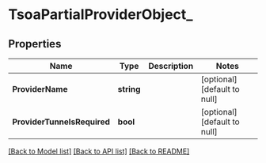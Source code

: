 # TsoaPartialProviderObject_

## Properties
Name | Type | Description | Notes
------------ | ------------- | ------------- | -------------
**ProviderName** | **string** |  | [optional] [default to null]
**ProviderTunnelsRequired** | **bool** |  | [optional] [default to null]

[[Back to Model list]](../README.md#documentation-for-models) [[Back to API list]](../README.md#documentation-for-api-endpoints) [[Back to README]](../README.md)

